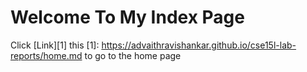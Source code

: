 # Welcome To My Index Page 


Click [Link][1] this [1]: https://advaithravishankar.github.io/cse15l-lab-reports/home.md to go to the home page
